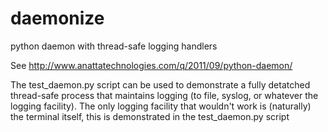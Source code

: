 daemonize
=========
python daemon with thread-safe logging handlers

See
http://www.anattatechnologies.com/q/2011/09/python-daemon/

The test_daemon.py script can be used to demonstrate a fully detatched thread-safe process that maintains logging (to file, syslog, or whatever the logging facility). The only logging facility that wouldn't work is (naturally) the terminal itself, this is demonstrated in the test_daemon.py script